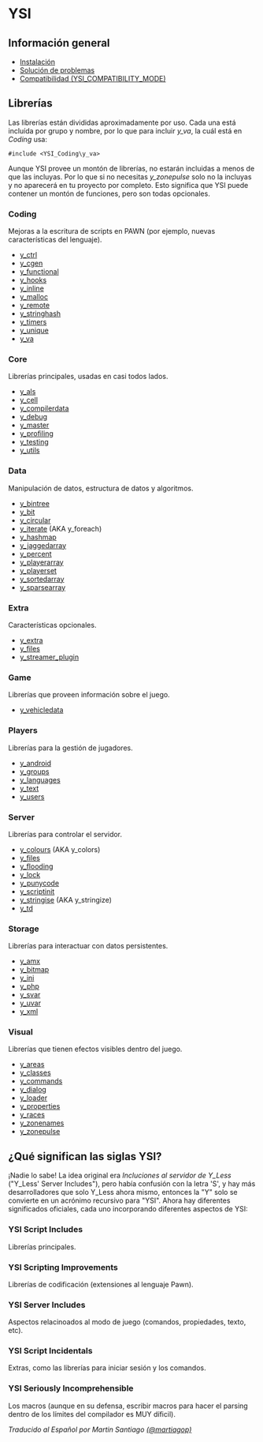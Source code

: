 # YSI

## Información general

* [Instalación](instalacion.md)
* [Solución de problemas](solucion-problemas.md)
* [Compatibilidad (YSI_COMPATIBILITY_MODE)](YSI_COMPATIBILITY_MODE.md)

## Librerías

Las librerías están divididas aproximadamente por uso.  Cada una está incluída por grupo y nombre, por lo que para incluir *y_va*, la cuál está en *Coding* usa:

```pawn
#include <YSI_Coding\y_va>
```

Aunque YSI provee un montón de librerías, no estarán incluidas a menos de que las incluyas. Por lo que si no necesitas *y_zonepulse* solo no la incluyas y no aparecerá en tu proyecto por completo. Esto significa que YSI puede contener un montón de funciones, pero son todas opcionales.

### Coding

Mejoras a la escritura de scripts en PAWN (por ejemplo, nuevas características del lenguaje).

* [y_ctrl](YSI_Coding/y_ctrl.md)
* [y_cgen](YSI_Coding/y_cgen.md)
* [y_functional](YSI_Coding/y_functional.md)
* [y_hooks](YSI_Coding/y_hooks.md)
* [y_inline](YSI_Coding/y_inline.md)
* [y_malloc](YSI_Coding/y_malloc.md)
* [y_remote](YSI_Coding/y_remote.md)
* [y_stringhash](YSI_Coding/y_stringhash.md)
* [y_timers](YSI_Coding/y_timers.md)
* [y_unique](YSI_Coding/y_unique.md)
* [y_va](YSI_Coding/y_va.md)

### Core

Librerías principales, usadas en casi todos lados.

* [y_als](YSI_Core/y_als.md)
* [y_cell](YSI_Core/y_cell.md)
* [y_compilerdata](YSI_Core/y_compilerdata.md)
* [y_debug](YSI_Core/y_debug.md)
* [y_master](YSI_Core/y_master.md)
* [y_profiling](YSI_Core/y_profiling.md)
* [y_testing](YSI_Core/y_testing.md)
* [y_utils](YSI_Core/y_utils.md)

### Data

Manipulación de datos, estructura de datos y algoritmos.

* [y_bintree](YSI_Data/y_bintree.md)
* [y_bit](YSI_Data/y_bit.md)
* [y_circular](YSI_Data/y_circular.md)
* [y_iterate](YSI_Data/y_iterate.md) (AKA y_foreach)
* [y_hashmap](YSI_Data/y_hashmap.md)
* [y_jaggedarray](YSI_Data/y_jaggedarray.md)
* [y_percent](YSI_Data/y_percent.md)
* [y_playerarray](YSI_Data/y_playerarray.md)
* [y_playerset](YSI_Data/y_playerset.md)
* [y_sortedarray](YSI_Data/y_sortedarray.md)
* [y_sparsearray](YSI_Data/y_sparsearray.md)

### Extra

Características opcionales.

* [y_extra](YSI_Extra/y_extra.md)
* [y_files](YSI_Extra/y_files.md)
* [y_streamer_plugin](YSI_Extra/y_streamer_plugin.md)

### Game

Librerías que proveen información sobre el juego.

* [y_vehicledata](YSI_Game/y_vehicledata.md)

### Players

Librerías para la gestión de jugadores.

* [y_android](YSI_Players/y_android.md)
* [y_groups](YSI_Players/y_groups.md)
* [y_languages](YSI_Players/y_languages.md)
* [y_text](YSI_Players/y_text.md)
* [y_users](YSI_Players/y_users.md)

### Server

Librerías para controlar el servidor.

* [y_colours](YSI_Server/y_colours.md) (AKA y_colors)
* [y_files](YSI_Server/y_files.md)
* [y_flooding](YSI_Server/y_flooding.md)
* [y_lock](YSI_Server/y_lock.md)
* [y_punycode](YSI_Server/y_punycode.md)
* [y_scriptinit](YSI_Server/y_scriptinit.md)
* [y_stringise](YSI_Server/y_stringise.md) (AKA y_stringize)
* [y_td](YSI_Server/y_td.md)

### Storage

Librerías para interactuar con datos persistentes.

* [y_amx](YSI_Storage/y_amx.md)
* [y_bitmap](YSI_Storage/y_bitmap.md)
* [y_ini](YSI_Storage/y_ini.md)
* [y_php](YSI_Storage/y_php.md)
* [y_svar](YSI_Storage/y_svar.md)
* [y_uvar](YSI_Storage/y_uvar.md)
* [y_xml](YSI_Storage/y_xml.md)

### Visual

Librerías que tienen efectos visibles dentro del juego.

* [y_areas](YSI_Visual/y_areas.md)
* [y_classes](YSI_Visual/y_classes.md)
* [y_commands](YSI_Visual/y_commands.md)
* [y_dialog](YSI_Visual/y_dialog.md)
* [y_loader](YSI_Visual/y_loader.md)
* [y_properties](YSI_Visual/y_properties.md)
* [y_races](YSI_Visual/y_races.md)
* [y_zonenames](YSI_Visual/y_zonenames.md)
* [y_zonepulse](YSI_Visual/y_zonepulse.md)

## ¿Qué significan las siglas YSI?

¡Nadie lo sabe! La idea original era *Incluciones al servidor de Y_Less* ("Y_Less' Server Includes"), pero había confusión con la letra 'S', y hay más desarrolladores que solo Y_Less ahora mismo, entonces la "Y" solo se convierte en un acrónimo recursivo para "YSI".  Ahora hay diferentes significados oficiales, cada uno incorporando diferentes aspectos de YSI:

### YSI Script Includes

Librerías principales.

### YSI Scripting Improvements

Librerías de codificación (extensiones al lenguaje Pawn).

### YSI Server Includes

Aspectos relacinoados al modo de juego (comandos, propiedades, texto, etc).

### YSI Script Incidentals

Extras, como las librerías para iniciar sesión y los comandos.

### YSI Seriously Incomprehensible

Los macros (aunque en su defensa, escribir macros para hacer el parsing dentro de los límites del compilador es MUY díficil).

*Traducido al Español por Martin Santiago [(@martiagop)](https://github.com/martiagop)*